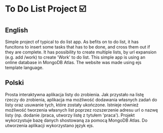# To Do List Project ☑️

## English
Simple project of typical to do list app. As befits on to do list, 
it has funcitons to insert some tasks that has to be done, and cross 
them out if they are complete. It has possibility to create multiple lists, 
by url expansion (e.g. add /work) to create 'Work' to do list. This simple
app is using an online database in MongoDB Atlas. The website was made using
ejs template language.

## Polski 
Prosta interaktywna aplikacja listy do zrobienia. Jak przystało na listę
rzeczy do zrobienia, aplikacja ma możliwość dodawania własnych zadań do listy
oraz usuwanie tych, które zostały ukończone. Istnieje również możliwość
tworzenia własnych list poprzez rozszerzenie adresu url o nazwę listy
(np. dodanie /praca, utworzy listę z tytułem 'praca'). Projekt wykorzystuje
bazę danych shostowaną za pomocą MongoDB Atlas. Do utworzenia aplikacji
wykorzystano język ejs.
